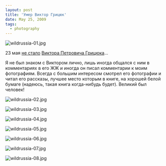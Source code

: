 ```yaml
---
layout: post
title: 'Умер Виктор Грицюк'
date: May 25, 2009
tags:
  - photography
---
```


![wildrussia-01.jpg](upload://wildrussia-01.jpg)

23 мая [не стало](http://lenaswan.livejournal.com/408436.html "Лена Лебедева — Петровичу прощальное…") [Виктора Петровича Грицюка](http://www.wildrussia.net/ "Официальный сайт Виктора Грицюка")…

Я не был знаком с Виктором лично, лишь иногда общался с ним в комментариях в его ЖЖ и иногда он писал комментарии к моим фотографиям. Всегда с большим интересом смотрел его фотографии и читал его рассказы, лучшее место которым в книге, на хорошей белой бумаге (надеюсь, такая книга когда-нибудь будет). Великий был человек!

<!--more-->

![wildrussia-02.jpg](upload://wildrussia-02.jpg)

![wildrussia-03.jpg](upload://wildrussia-03.jpg)

![wildrussia-04.jpg](upload://wildrussia-04.jpg)

![wildrussia-05.jpg](upload://wildrussia-05.jpg)

![wildrussia-06.jpg](upload://wildrussia-06.jpg)

![wildrussia-07.jpg](upload://wildrussia-07.jpg)

![wildrussia-08.jpg](upload://wildrussia-08.jpg)
